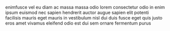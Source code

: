enimfusce vel eu diam ac massa massa odio lorem consectetur odio in enim ipsum
euismod nec sapien hendrerit auctor augue sapien elit potenti facilisis mauris
eget mauris in vestibulum nisl dui duis fusce eget quis justo eros amet vivamus
eleifend odio est dui sem ornare fermentum purus